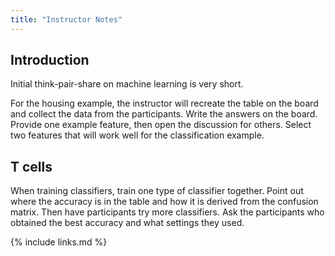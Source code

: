 ```yaml
---
title: "Instructor Notes"
---
```


## Introduction
Initial think-pair-share on machine learning is very short.

For the housing example, the instructor will recreate the table on the board and collect the data from the participants.
Write the answers on the board.
Provide one example feature, then open the discussion for others.
Select two features that will work well for the classification example.

## T cells
When training classifiers, train one type of classifier together.
Point out where the accuracy is in the table and how it is derived from the confusion matrix.
Then have participants try more classifiers.
Ask the participants who obtained the best accuracy and what settings they used.

{% include links.md %}
